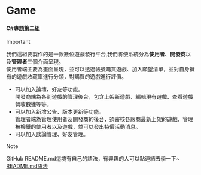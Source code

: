 # Game
#### C#專題第二組

> [!IMPORTANT]
> 我們這組要製作的是一款數位遊戲發行平台,我們將使系統分為**使用者**、**開發商**以及**管理者**三個介面呈現。  
> 使用者端主要為畫面呈現，並可以透過帳號購買遊戲、加入願望清單，並對自身擁有的遊戲收藏庫進行分類，對購買的遊戲進行評價。
>   - 可以加入論壇、好友等功能。  
> 開發商端為各別遊戲的管理後台，包含上架新遊戲、編輯現有遊戲、查看遊戲營收數據等等。
>    - 可以加入新增公告、版本更新等功能。  
> 管理者端為管理使用者及開發商的後台，須審核各廠商最新上架的遊戲，管理被檢舉的使用者以及遊戲，並可以發出特價活動消息。
>    - 可以加入談論管理、好友管理。

> [!NOTE]
> GitHub README.md這塊有自己的語法，有興趣的人可以點連結去學一下~  
> [README.md語法](https://docs.github.com/zh/get-started/writing-on-github/getting-started-with-writing-and-formatting-on-github/basic-writing-and-formatting-syntax)
